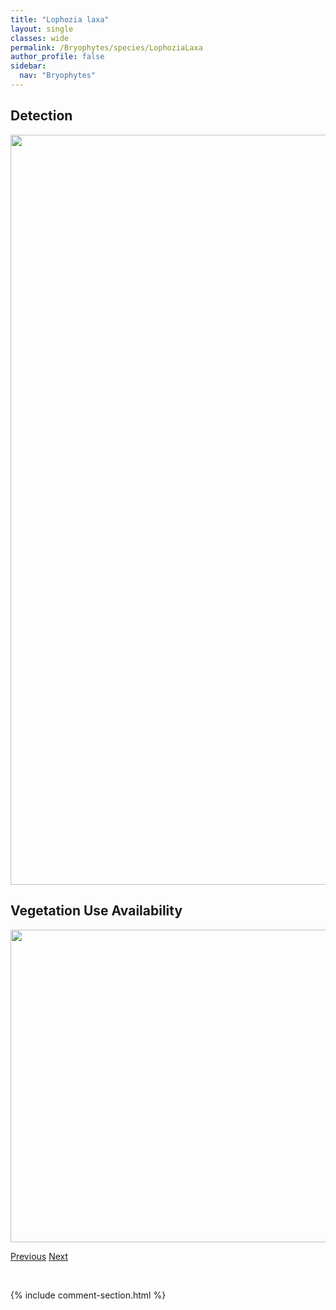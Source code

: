 ```yaml
---
title: "Lophozia laxa"
layout: single
classes: wide
permalink: /Bryophytes/species/LophoziaLaxa
author_profile: false
sidebar:
  nav: "Bryophytes"
---
```


<h2>Detection</h2>

<a href="https://drive.google.com/uc?export=view&id=1UuZM0HZwCr6t9ohr917me5-6D86j-4-O">
<img src="https://drive.google.com/uc?export=view&id=1UuZM0HZwCr6t9ohr917me5-6D86j-4-O" height = "1200" width = "800">
</a>


<h2>Vegetation Use Availability</h2>

<a href="https://drive.google.com/uc?export=view&id=1SIdmYbTNcDyh91CGmIPqBzSsNucDrpT_">
<img src="https://drive.google.com/uc?export=view&id=1SIdmYbTNcDyh91CGmIPqBzSsNucDrpT_" height = "500" width = "1000">
</a>


<a href="/DevelopmentWebsite/Bryophytes/species/LophoziaIncisa" class="pagination--pager" title="Lophozia incisa">Previous</a> <a href="/DevelopmentWebsite/Bryophytes/species/LophoziaLongidens" class="pagination--pager" title="Lophozia longidens">Next</a>

<p>&nbsp;</p>

{% include comment-section.html %}
